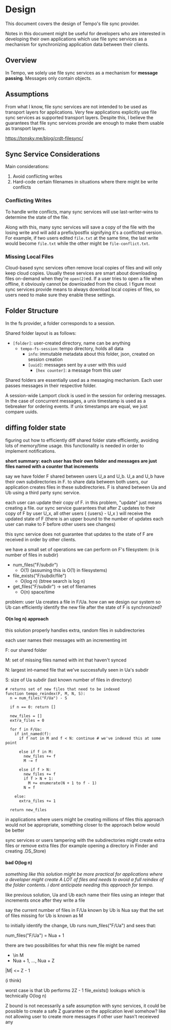 # Design

This document covers the design of Tempo's file sync provider.

Notes in this document might be useful for developers who are interested in developing their own applications which use file sync services as a mechanism for synchronizing application data between their clients.

## Overview
In Tempo, we solely use file sync services as a mechanism for **message passing**. Messages only contain objects.

## Assumptions
From what I know, file sync services are not intended to be used as transport layers for applications. Very few applications explicitly use file sync services as supported transport layers. Despite this, I believe the guarantees that file sync services provide are enough to make them usable as transport layers.

https://tonsky.me/blog/crdt-filesync/

## Sync Service Considerations
Main considerations:

1. Avoid conflicting writes
2. Hard-code certain filenames in situations where there might be write conflicts

### Conflicting Writes
To handle write conflicts, many sync services will use last-writer-wins to determine the state of the file.

Along with this, many sync services will save a copy of the file with the losing write and will add a prefix/postfix signifying it's a conflicted version. For example, if two users edited `file.txt` at the same time, the last write would become `file.txt` while the other might be `file-conflict.txt`.

### Missing Local Files
Cloud-based sync services often remove local copies of files and will only keep cloud copies. Usually these services are smart about downloading files on-demand when they're `open(2)`ed. If a user tries to open a file when offline, it obviously cannot be downloaded from the cloud. I figure most sync services provide means to always download local copies of files, so users need to make sure they enable these settings.

## Folder Structure
In the fs provider, a folder corresponds to a session.

Shared folder layout is as follows:

- `[folder]`: user-created directory, name can be anything
  - `tempo-fs-session`: tempo directory, holds all data
    - `info`: immutable metadata about this folder, json, created on session creation
    - `[uuid]`: messages sent by a user with this uuid
      - `[hex counter]`: a message from this user

Shared folders are essentially used as a messaging mechanism. Each user passes messages in their respective folder.

A session-wide Lamport clock is used in the session for ordering messages. In the case of concurrent messages, a unix timestamp is used as a tiebreaker for ordering events. If unix timestamps are equal, we just compare uuids.

## diffing folder state
figuring out how to efficiently diff shared folder state efficiently, avoiding lots of memory/time usage.
this functionality is needed in order to implement notifications.

**short summary: each user has their own folder and messages are just files named with a counter that increments**

say we have folder F shared between users U_a and U_b.
U_a and U_b have their own subdirectories in F. to share data between both users, our application creates files in these subdirectories.
F is shared between Ua and Ub using a third party sync service.

each user can update their copy of F. in this problem, "update" just means creating a file.
our sync service guarantees that after Z updates to their copy of F by user U_x, all other users ( {users} - U_x ) will receive the updated state of F
(there is an upper bound to the number of updates each user can make to F before other users see changes)

this sync service does not guarantee that updates to the state of F are received in order by other clients.

we have a small set of operations we can perform on F's filesystem:
(n is number of files in subdir)
- num_files("F/subdir")
  - O(1) (assuming this is O(1) in filesystems)
- file_exists("F/subdir/file")
  - O(log n) (btree search is log n)
- get_files("F/subdir") -> set of filenames
  - O(n) space/time

problem: user Ua creates a file in F/Ua. how can we design our system so Ub can efficiently identify the new file after the state of F is synchronized?

#### O(n log n) approach
this solution properly handles extra, random files in subdirectories

each user names their messages with an incrementing int

F: our shared folder

M: set of missing files named with int that haven't synced

N: largest int-named file that we've successfully seen in Ua's subdir

S: size of Ua subdir (last known number of files in directory)

```
# returns set of new files that need to be indexed
function tempo_reindex(F, M, N, S):
  n = num_files("F/Ua") - S

  if n == 0: return [] 

  new_files = []
  extra_files = 0

  for f in F/Ua:
    if int_named(f):
      if f not in M and f < N: continue # we've indexed this at some point

      else if f in M:
        new_files += f
        M -= f

      else if f > N:
        new_files += f
        if f > N + 1:
          M += enumerate(N + 1 to f - 1)
        N = f
      
    else:
      extra_files += 1

  return new_files

```
in applications where users might be creating millions of files this approach would not be appropriate, something closer to the approach below would be better

sync services or users tampering with the subdirectories might create extra files or remove extra files (for example opening a directory in Finder and creating .DS_Store)

#### bad O(log n)
*something like this solution might be more practical for applications where a developer might create A LOT of files and needs to avoid a full reindex of the folder contents. i dont anticipate needing this approach for tempo.* 

like previous solution, Ua and Ub each name their files using an integer that increments once after they write a file

say the current number of files in F/Ua known by Ub is Nua
say that the set of files missing for Ub is known as M

to initially identify the change, Ub runs num_files("F/Ua") and sees that:

num_files("F/Ua") = Nua + 1

there are two possibilities for what this new file might be named
- \in M
- Nua + 1, ..., Nua + Z

|M| <= Z - 1

(i think)

worst case is that Ub performs 2Z - 1 file_exists() lookups which is technically O(log n)

Z bound is not necessarily a safe assumption with sync services, it could be possible to create a safe Z guarantee on the application level somehow? like not allowing user to create more messages if other user hasn't receieved any